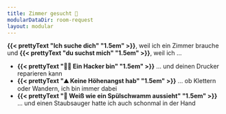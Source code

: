 ```yaml
---
title: Zimmer gesucht 🔎
modularDataDir: room-request
layout: modular
---
```



**{{< prettyText "Ich suche dich" "1.5em" >}}**, weil ich ein Zimmer brauche und **{{< prettyText "du suchst mich" "1.5em" >}}**, weil ich ...

- **{{< prettyText "👨‍💻 Ein Hacker bin" "1.5em" >}}** ... und deinen Drucker reparieren kann
- **{{< prettyText "⛰️ Keine Höhenangst hab" "1.5em" >}}** ... ob Klettern oder Wandern, ich bin immer dabei
- **{{< prettyText "🧽 Weiß wie ein Spülschwamm aussieht" "1.5em" >}}** ... und einen Staubsauger hatte ich auch schonmal in der Hand